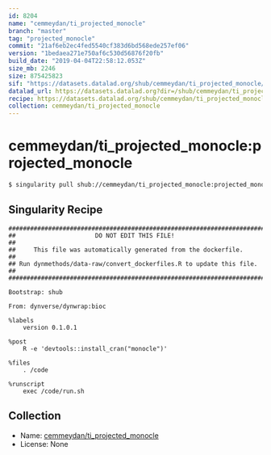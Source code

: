 ```yaml
---
id: 8204
name: "cemmeydan/ti_projected_monocle"
branch: "master"
tag: "projected_monocle"
commit: "21af6eb2ec4fed5540cf383d6bd568ede257ef06"
version: "1bedaea271e750af6c530d56876f20fb"
build_date: "2019-04-04T22:58:12.053Z"
size_mb: 2246
size: 875425823
sif: "https://datasets.datalad.org/shub/cemmeydan/ti_projected_monocle/projected_monocle/2019-04-04-21af6eb2-1bedaea2/1bedaea271e750af6c530d56876f20fb.simg"
datalad_url: https://datasets.datalad.org?dir=/shub/cemmeydan/ti_projected_monocle/projected_monocle/2019-04-04-21af6eb2-1bedaea2/
recipe: https://datasets.datalad.org/shub/cemmeydan/ti_projected_monocle/projected_monocle/2019-04-04-21af6eb2-1bedaea2/Singularity
collection: cemmeydan/ti_projected_monocle
---
```


# cemmeydan/ti_projected_monocle:projected_monocle

```bash
$ singularity pull shub://cemmeydan/ti_projected_monocle:projected_monocle
```

## Singularity Recipe

```singularity
########################################################################
##                      DO NOT EDIT THIS FILE!                        ##
##     This file was automatically generated from the dockerfile.     ##
## Run dynmethods/data-raw/convert_dockerfiles.R to update this file. ##
########################################################################

Bootstrap: shub

From: dynverse/dynwrap:bioc

%labels
    version 0.1.0.1

%post
    R -e 'devtools::install_cran("monocle")'

%files
    . /code

%runscript
    exec /code/run.sh
```

## Collection

 - Name: [cemmeydan/ti_projected_monocle](https://github.com/cemmeydan/ti_projected_monocle)
 - License: None

